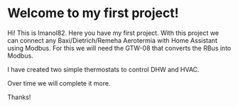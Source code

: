 # Welcome to my first project!

Hi!
This is Imanol82.
Here you have my first project.
With this project we can connect any Baxi/Dietrich/Remeha Aerotermia with Home Assistant using Modbus. 
For this we will need the GTW-08 that converts the RBus into Modbus.

I have created two simple thermostats to control DHW and HVAC.

Over time we will complete it more.

Thanks!
